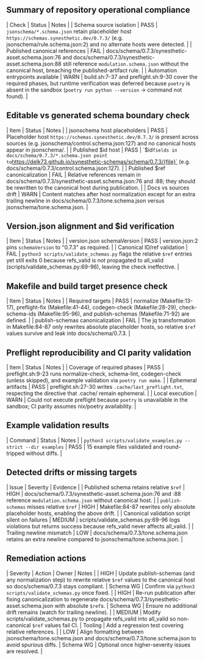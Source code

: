 ## Summary of repository operational compliance
| Check | Status | Notes |
| Schema source isolation | PASS | `jsonschema/*.schema.json` retain placeholder host `https://schemas.synesthetic.dev/0.7.3/` (e.g. jsonschema/rule.schema.json:2) and no alternate hosts were detected. |
| Published canonical references | FAIL | docs/schema/0.7.3/synesthetic-asset.schema.json:76 and docs/schema/0.7.3/synesthetic-asset.schema.json:88 still reference `modulation.schema.json` without the canonical host, breaching the published-artifact rule. |
| Automation entrypoints available | WARN | build.sh:7-37 and preflight.sh:9-30 cover the required phases, but runtime verification was deferred because `poetry` is absent in the sandbox (`poetry run python --version` → command not found). |

## Editable vs generated schema boundary check
| Item | Status | Notes |
| jsonschema host placeholders | PASS | Placeholder host `https://schemas.synesthetic.dev/0.7.3/` is present across sources (e.g. jsonschema/control.schema.json:127) and no canonical hosts appear in jsonschema/. |
| Published $id host | PASS | `$id` fields in docs/schema/0.7.3/*.schema.json point to `https://delk73.github.io/synesthetic-schemas/schema/0.7.3/{file}` (e.g. docs/schema/0.7.3/control.schema.json:127). |
| Published $ref canonicalization | FAIL | Relative references remain in docs/schema/0.7.3/synesthetic-asset.schema.json:76 and :88; they should be rewritten to the canonical host during publication. |
| Docs vs sources drift | WARN | Content matches after host normalization except for an extra trailing newline in docs/schema/0.7.3/tone.schema.json versus jsonschema/tone.schema.json. |

## Version.json alignment and $id verification
| Item | Status | Notes |
| version.json schemaVersion | PASS | version.json:2 pins `schemaVersion` to "0.7.3" as required. |
| Canonical ID/ref validation | FAIL | `python3 scripts/validate_schemas.py` flags the relative `$ref` entries yet still exits 0 because refs_valid is not propagated to all_valid (scripts/validate_schemas.py:69-96), leaving the check ineffective. |

## Makefile and build target presence check
| Item | Status | Notes |
| Required targets | PASS | normalize (Makefile:13-17), preflight-fix (Makefile:41-44), codegen-check (Makefile:28-29), check-schema-ids (Makefile:95-96), and publish-schemas (Makefile:71-92) are defined. |
| publish-schemas canonicalization | FAIL | The jq transformation in Makefile:84-87 only rewrites absolute placeholder hosts, so relative `$ref` values survive and leak into docs/schema/0.7.3. |

## Preflight reproducibility and CI parity validation
| Item | Status | Notes |
| Coverage of required phases | PASS | preflight.sh:9-23 runs normalize-check, schema-lint, codegen-check (unless skipped), and example validation via `poetry run make`. |
| Ephemeral artifacts | PASS | preflight.sh:27-30 writes `.cache/last_preflight.txt`, respecting the directive that .cache/ remain ephemeral. |
| Local execution | WARN | Could not execute preflight because `poetry` is unavailable in the sandbox; CI parity assumes nix/poetry availability. |

## Example validation results
| Command | Status | Notes |
| `python3 scripts/validate_examples.py --strict --dir examples` | PASS | 15 example files validated and round-tripped without diffs. |

## Detected drifts or missing targets
| Issue | Severity | Evidence |
| Published schema retains relative `$ref` | HIGH | docs/schema/0.7.3/synesthetic-asset.schema.json:76 and :88 reference `modulation.schema.json` without canonical host. |
| `publish-schemas` misses relative `$ref` | HIGH | Makefile:84-87 rewrites only absolute placeholder hosts, enabling the above drift. |
| Canonical validation script silent on failures | MEDIUM | scripts/validate_schemas.py:69-96 logs violations but returns success because refs_valid never affects all_valid. |
| Trailing newline mismatch | LOW | docs/schema/0.7.3/tone.schema.json retains an extra newline compared to jsonschema/tone.schema.json. |

## Remediation actions
| Severity | Action | Owner | Notes |
| HIGH | Update publish-schemas (and any normalization step) to rewrite relative `$ref` values to the canonical host so docs/schema/0.7.3 stays compliant. | Schema WG | Confirm via `python3 scripts/validate_schemas.py` once fixed. |
| HIGH | Re-run publication after fixing canonicalization to regenerate docs/schema/0.7.3/synesthetic-asset.schema.json with absolute `$ref`s. | Schema WG | Ensure no additional drift remains (watch for trailing newline). |
| MEDIUM | Modify scripts/validate_schemas.py to propagate refs_valid into all_valid so non-canonical `$ref` values fail CI. | Tooling | Add a regression test covering relative references. |
| LOW | Align formatting between jsonschema/tone.schema.json and docs/schema/0.7.3/tone.schema.json to avoid spurious diffs. | Schema WG | Optional once higher-severity issues are resolved. |
